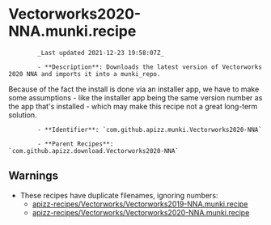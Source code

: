 # Vectorworks2020-NNA.munki.recipe

            _Last updated 2021-12-23 19:58:07Z_

            - **Description**: Downloads the latest version of Vectorworks 2020 NNA and imports it into a munki_repo.

Because of the fact the install is done via an installer app, we have to make some assumptions - like the installer app being the same version number as the app that's installed - which may make this recipe not a great long-term solution.

            - **Identifier**: `com.github.apizz.munki.Vectorworks2020-NNA`

            - **Parent Recipes**: `com.github.apizz.download.Vectorworks2020-NNA`

## Warnings

- These recipes have duplicate filenames, ignoring numbers:
    - [apizz-recipes/Vectorworks/Vectorworks2019-NNA.munki.recipe](/autopkg-dupe-tracker/apizz-recipes/Vectorworks/Vectorworks2019-NNA.munki.recipe)
    - [apizz-recipes/Vectorworks/Vectorworks2020-NNA.munki.recipe](/autopkg-dupe-tracker/apizz-recipes/Vectorworks/Vectorworks2020-NNA.munki.recipe)